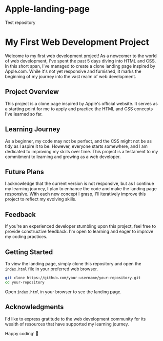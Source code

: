 # Apple-landing-page
 Test repository
# My First Web Development Project

Welcome to my first web development project! As a newcomer to the world of web development, I've spent the past 5 days diving into HTML and CSS. In this short span, I've managed to create a clone landing page inspired by Apple.com. While it's not yet responsive and furnished, it marks the beginning of my journey into the vast realm of web development.

## Project Overview

This project is a clone page inspired by Apple's official website. It serves as a starting point for me to apply and practice the HTML and CSS concepts I've learned so far.

## Learning Journey

As a beginner, my code may not be perfect, and the CSS might not be as tidy as I aspire it to be. However, everyone starts somewhere, and I am dedicated to improving my skills over time. This project is a testament to my commitment to learning and growing as a web developer.

## Future Plans

I acknowledge that the current version is not responsive, but as I continue my learning journey, I plan to enhance the code and make the landing page responsive. With each new concept I grasp, I'll iteratively improve this project to reflect my evolving skills.

## Feedback

If you're an experienced developer stumbling upon this project, feel free to provide constructive feedback. I'm open to learning and eager to improve my coding practices.

## Getting Started

To view the landing page, simply clone this repository and open the `index.html` file in your preferred web browser.

```bash
git clone https://github.com/your-username/your-repository.git
cd your-repository
```

Open `index.html` in your browser to see the landing page.

## Acknowledgments

I'd like to express gratitude to the web development community for its wealth of resources that have supported my learning journey.

Happy coding! 🚀